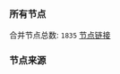 ### 所有节点
合并节点总数: `1835`
[节点链接](https://raw.githubusercontent.com/rzhy1/11/master/sub/sub_merge_base64.txt)

### 节点来源